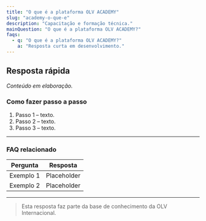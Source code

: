```yaml
---
title: "O que é a plataforma OLV ACADEMY"
slug: "academy-o-que-e"
description: "Capacitação e formação técnica."
mainQuestion: "O que é a plataforma OLV ACADEMY?"
faqs:
  - q: "O que é a plataforma OLV ACADEMY?"
    a: "Resposta curta em desenvolvimento."
---
```


## Resposta rápida

*Conteúdo em elaboração.*

### Como fazer passo a passo

1. Passo 1 – texto.
2. Passo 2 – texto.
3. Passo 3 – texto.

---

### FAQ relacionado

| Pergunta | Resposta |
| --- | --- |
| Exemplo 1 | Placeholder |
| Exemplo 2 | Placeholder |

---

> Esta resposta faz parte da base de conhecimento da OLV Internacional.
